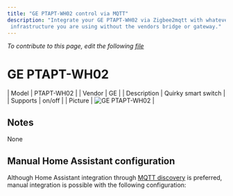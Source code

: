 ```yaml
---
title: "GE PTAPT-WH02 control via MQTT"
description: "Integrate your GE PTAPT-WH02 via Zigbee2mqtt with whatever smart home
 infrastructure you are using without the vendors bridge or gateway."
---
```


*To contribute to this page, edit the following
[file](https://github.com/Koenkk/zigbee2mqtt.io/blob/master/docs/devices/PTAPT-WH02.md)*

# GE PTAPT-WH02

| Model | PTAPT-WH02  |
| Vendor  | GE  |
| Description | Quirky smart switch |
| Supports | on/off |
| Picture | ![GE PTAPT-WH02](./assets/devices/PTAPT-WH02.jpg) |

## Notes

None

## Manual Home Assistant configuration
Although Home Assistant integration through [MQTT discovery](../integration/home_assistant) is preferred,
manual integration is possible with the following configuration:
